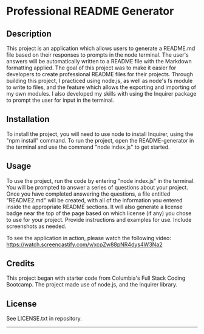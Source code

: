
# Professional README Generator

## Description

This project is an application which allows users to generate a README.md file based on their responses to prompts in the node terminal.  The user's answers will be automatically written to a README file with the Markdown formatting applied.  The goal of this project was to make it easier for developers to create professional README files for their projects.
Through building this project, I practiced using node.js, as well as node's fs module to write to files, and the feature which allows the exporting and importing of my own modules.  I also developed my skills with using the Inquirer package to prompt the user for input in the terminal.

## Installation

To install the project, you will need to use node to install Inquirer, using the "npm install" command. To run the project, open the README-generator in the terminal and use the command "node index.js" to get started.

## Usage

To use the project, run the code by entering "node index.js" in the terminal.  You will be prompted to answer a series of questions about your project.  Once you have completed answering the questions, a file entitled "README2.md" will be created, with all of the information you entered inside the appropriate README sections.  It will also generate a license badge near the top of the page based on which license (if any) you chose to use for your project.
Provide instructions and examples for use. Include screenshots as needed.

To see the application in action, please watch the following video: https://watch.screencastify.com/v/xcpZw88pNR4dys4W3Na2 


## Credits

This project began with starter code from Columbia's Full Stack Coding Bootcamp. 
The project made use of node.js, and the Inquirer library.

## License

See LICENSE.txt in repository.

---





